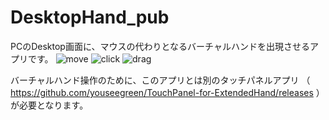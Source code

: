 # DesktopHand_pub
PCのDesktop画面に、マウスの代わりとなるバーチャルハンドを出現させるアプリです。
![move](https://user-images.githubusercontent.com/39123031/109798035-93e51a00-7c5d-11eb-9315-80fb17ee65be.gif)
![click](https://user-images.githubusercontent.com/39123031/109798349-fb02ce80-7c5d-11eb-8c52-c15d35384327.gif)
![drag](https://user-images.githubusercontent.com/39123031/109798087-a52e2680-7c5d-11eb-8fb9-b832c7aff9ff.gif)

バーチャルハンド操作のために、このアプリとは別のタッチパネルアプリ
（ https://github.com/youseegreen/TouchPanel-for-ExtendedHand/releases ）
が必要となります。
